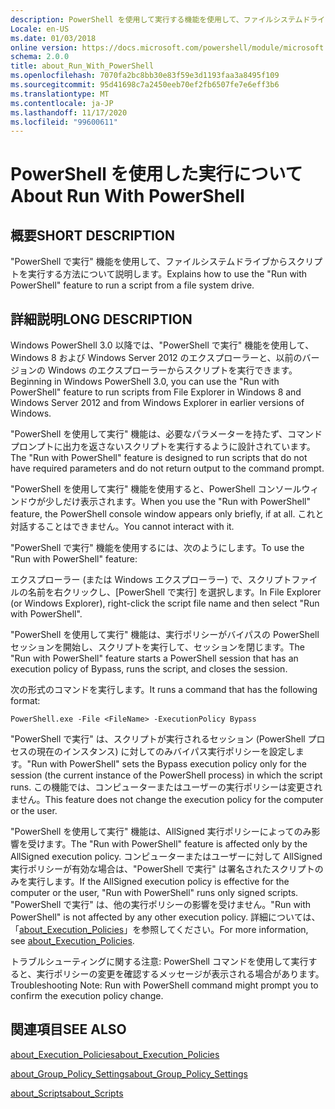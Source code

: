 ```yaml
---
description: PowerShell を使用して実行する機能を使用して、ファイルシステムドライブからスクリプトを実行する方法について説明します。
Locale: en-US
ms.date: 01/03/2018
online version: https://docs.microsoft.com/powershell/module/microsoft.powershell.core/about/about_run_with_powershell?view=powershell-7.2&WT.mc_id=ps-gethelp
schema: 2.0.0
title: about_Run_With_PowerShell
ms.openlocfilehash: 7070fa2bc8bb30e83f59e3d1193faa3a8495f109
ms.sourcegitcommit: 95d41698c7a2450eeb70ef2fb6507fe7e6eff3b6
ms.translationtype: MT
ms.contentlocale: ja-JP
ms.lasthandoff: 11/17/2020
ms.locfileid: "99600611"
---
```

# <a name="about-run-with-powershell"></a><span data-ttu-id="6ab86-103">PowerShell を使用した実行について</span><span class="sxs-lookup"><span data-stu-id="6ab86-103">About Run With PowerShell</span></span>

## <a name="short-description"></a><span data-ttu-id="6ab86-104">概要</span><span class="sxs-lookup"><span data-stu-id="6ab86-104">SHORT DESCRIPTION</span></span>
<span data-ttu-id="6ab86-105">"PowerShell で実行" 機能を使用して、ファイルシステムドライブからスクリプトを実行する方法について説明します。</span><span class="sxs-lookup"><span data-stu-id="6ab86-105">Explains how to use the "Run with PowerShell" feature to run a script from a file system drive.</span></span>

## <a name="long-description"></a><span data-ttu-id="6ab86-106">詳細説明</span><span class="sxs-lookup"><span data-stu-id="6ab86-106">LONG DESCRIPTION</span></span>

<span data-ttu-id="6ab86-107">Windows PowerShell 3.0 以降では、"PowerShell で実行" 機能を使用して、Windows 8 および Windows Server 2012 のエクスプローラーと、以前のバージョンの Windows のエクスプローラーからスクリプトを実行できます。</span><span class="sxs-lookup"><span data-stu-id="6ab86-107">Beginning in Windows PowerShell 3.0, you can use the "Run with PowerShell" feature to run scripts from File Explorer in Windows 8 and Windows Server 2012 and from Windows Explorer in earlier versions of Windows.</span></span>

<span data-ttu-id="6ab86-108">"PowerShell を使用して実行" 機能は、必要なパラメーターを持たず、コマンドプロンプトに出力を返さないスクリプトを実行するように設計されています。</span><span class="sxs-lookup"><span data-stu-id="6ab86-108">The "Run with PowerShell" feature is designed to run scripts that do not have required parameters and do not return output to the command prompt.</span></span>

<span data-ttu-id="6ab86-109">"PowerShell を使用して実行" 機能を使用すると、PowerShell コンソールウィンドウが少しだけ表示されます。</span><span class="sxs-lookup"><span data-stu-id="6ab86-109">When you use the "Run with PowerShell" feature, the PowerShell console window appears only briefly, if at all.</span></span> <span data-ttu-id="6ab86-110">これと対話することはできません。</span><span class="sxs-lookup"><span data-stu-id="6ab86-110">You cannot interact with it.</span></span>

<span data-ttu-id="6ab86-111">"PowerShell で実行" 機能を使用するには、次のようにします。</span><span class="sxs-lookup"><span data-stu-id="6ab86-111">To use the "Run with PowerShell" feature:</span></span>

<span data-ttu-id="6ab86-112">エクスプローラー (または Windows エクスプローラー) で、スクリプトファイルの名前を右クリックし、[PowerShell で実行] を選択します。</span><span class="sxs-lookup"><span data-stu-id="6ab86-112">In File Explorer (or Windows Explorer), right-click the script file name and then select "Run with PowerShell".</span></span>

<span data-ttu-id="6ab86-113">"PowerShell を使用して実行" 機能は、実行ポリシーがバイパスの PowerShell セッションを開始し、スクリプトを実行して、セッションを閉じます。</span><span class="sxs-lookup"><span data-stu-id="6ab86-113">The "Run with PowerShell" feature starts a PowerShell session that has an execution policy of Bypass, runs the script, and closes the session.</span></span>

<span data-ttu-id="6ab86-114">次の形式のコマンドを実行します。</span><span class="sxs-lookup"><span data-stu-id="6ab86-114">It runs a command that has the following format:</span></span>

```
PowerShell.exe -File <FileName> -ExecutionPolicy Bypass
```

<span data-ttu-id="6ab86-115">"PowerShell で実行" は、スクリプトが実行されるセッション (PowerShell プロセスの現在のインスタンス) に対してのみバイパス実行ポリシーを設定します。</span><span class="sxs-lookup"><span data-stu-id="6ab86-115">"Run with PowerShell" sets the Bypass execution policy only for the session (the current instance of the PowerShell process) in which the script runs.</span></span>
<span data-ttu-id="6ab86-116">この機能では、コンピューターまたはユーザーの実行ポリシーは変更されません。</span><span class="sxs-lookup"><span data-stu-id="6ab86-116">This feature does not change the execution policy for the computer or the user.</span></span>

<span data-ttu-id="6ab86-117">"PowerShell を使用して実行" 機能は、AllSigned 実行ポリシーによってのみ影響を受けます。</span><span class="sxs-lookup"><span data-stu-id="6ab86-117">The "Run with PowerShell" feature is affected only by the AllSigned execution policy.</span></span> <span data-ttu-id="6ab86-118">コンピューターまたはユーザーに対して AllSigned 実行ポリシーが有効な場合は、"PowerShell で実行" は署名されたスクリプトのみを実行します。</span><span class="sxs-lookup"><span data-stu-id="6ab86-118">If the AllSigned execution policy is effective for the computer or the user, "Run with PowerShell" runs only signed scripts.</span></span> <span data-ttu-id="6ab86-119">"PowerShell で実行" は、他の実行ポリシーの影響を受けません。</span><span class="sxs-lookup"><span data-stu-id="6ab86-119">"Run with PowerShell" is not affected by any other execution policy.</span></span> <span data-ttu-id="6ab86-120">詳細については、「[about_Execution_Policies](about_Execution_Policies.md)」を参照してください。</span><span class="sxs-lookup"><span data-stu-id="6ab86-120">For more information, see [about_Execution_Policies](about_Execution_Policies.md).</span></span>

<span data-ttu-id="6ab86-121">トラブルシューティングに関する注意: PowerShell コマンドを使用して実行すると、実行ポリシーの変更を確認するメッセージが表示される場合があります。</span><span class="sxs-lookup"><span data-stu-id="6ab86-121">Troubleshooting Note: Run with PowerShell command might prompt you to confirm the execution policy change.</span></span>

## <a name="see-also"></a><span data-ttu-id="6ab86-122">関連項目</span><span class="sxs-lookup"><span data-stu-id="6ab86-122">SEE ALSO</span></span>

[<span data-ttu-id="6ab86-123">about_Execution_Policies</span><span class="sxs-lookup"><span data-stu-id="6ab86-123">about_Execution_Policies</span></span>](about_Execution_Policies.md)

[<span data-ttu-id="6ab86-124">about_Group_Policy_Settings</span><span class="sxs-lookup"><span data-stu-id="6ab86-124">about_Group_Policy_Settings</span></span>](about_Group_Policy_Settings.md)

[<span data-ttu-id="6ab86-125">about_Scripts</span><span class="sxs-lookup"><span data-stu-id="6ab86-125">about_Scripts</span></span>](about_Scripts.md)

